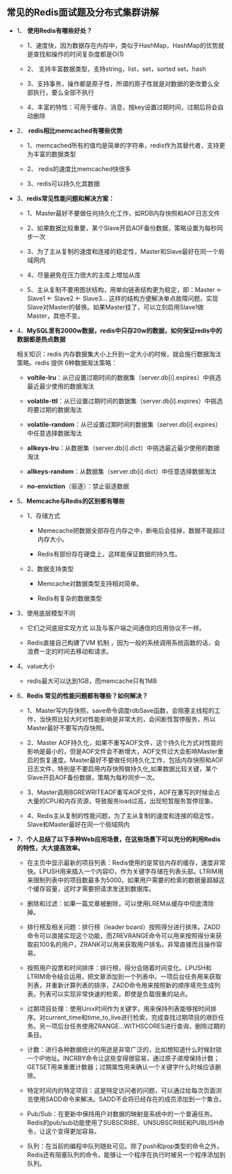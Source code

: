 ## 常见的Redis面试题及分布式集群讲解
- 1、 **使用Redis有哪些好处？**

   -  1、速度快，因为数据存在内存中，类似于HashMap，HashMap的优势就是查找和操作的时间复杂度都是O(1) 
   
   - 2、 支持丰富数据类型，支持string，list，set，sorted set，hash 
   - 3、支持事务，操作都是原子性，所谓的原子性就是对数据的更改要么全部执行，要么全部不执行 
   - 4、丰富的特性：可用于缓存，消息，按key设置过期时间，过期后将会自动删除

- 2、 **redis相比memcached有哪些优势**

   - 1、memcached所有的值均是简单的字符串，redis作为其替代者，支持更为丰富的数据类型 
   
   - 2、 redis的速度比memcached快很多 
   
   - 3、redis可以持久化其数据

- 3、**redis常见性能问题和解决方案：**

   - 1、Master最好不要做任何持久化工作，如RDB内存快照和AOF日志文件 

   - 2、如果数据比较重要，某个Slave开启AOF备份数据，策略设置为每秒同步一次 
   - 3、为了主从复制的速度和连接的稳定性，Master和Slave最好在同一个局域网内 
   - 4、尽量避免在压力很大的主库上增加从库 
   - 5、主从复制不要用图状结构，用单向链表结构更为稳定，即：Master <- Slave1 <- Slave2 <- Slave3… 
这样的结构方便解决单点故障问题，实现Slave对Master的替换。如果Master挂了，可以立刻启用Slave1做Master，其他不变。

- 4、**MySQL里有2000w数据，redis中只存20w的数据，如何保证redis中的数据都是热点数据**
   
   相关知识：redis 内存数据集大小上升到一定大小的时候，就会施行数据淘汰策略。redis 提供 6种数据淘汰策略：

   - **voltile-lru**：从已设置过期时间的数据集（server.db[i].expires）中挑选最近最少使用的数据淘汰

   - **volatile-ttl**：从已设置过期时间的数据集（server.db[i].expires）中挑选将要过期的数据淘汰

   - **volatile-random**：从已设置过期时间的数据集（server.db[i].expires）中任意选择数据淘汰

   - **allkeys-lru**：从数据集（server.db[i].dict）中挑选最近最少使用的数据淘汰

   - **allkeys-random**：从数据集（server.db[i].dict）中任意选择数据淘汰

   - **no-enviction**（驱逐）：禁止驱逐数据

- 5、**Memcache与Redis的区别都有哪些**
   - 1、存储方式

       - Memecache把数据全部存在内存之中，断电后会挂掉，数据不能超过内存大小。

      - Redis有部份存在硬盘上，这样能保证数据的持久性。
  
  - 2、数据支持类型

      - Memcache对数据类型支持相对简单。

      - Redis有复杂的数据类型
 - 3、使用底层模型不同
      -  它们之间底层实现方式 以及与客户端之间通信的应用协议不一样。

      - Redis直接自己构建了VM 机制 ，因为一般的系统调用系统函数的话，会浪费一定的时间去移动和请求。

  - 4、value大小
   
      - redis最大可以达到1GB，而memcache只有1MB

- 6、**Redis 常见的性能问题都有哪些？如何解决？**

   - 1、Master写内存快照，save命令调度rdbSave函数，会阻塞主线程的工作，当快照比较大时对性能影响是非常大的，会间断性暂停服务，所以Master最好不要写内存快照。

   - 2、Master AOF持久化，如果不重写AOF文件，这个持久化方式对性能的影响是最小的，但是AOF文件会不断增大，AOF文件过大会影响Master重启的恢复速度。Master最好不要做任何持久化工作，包括内存快照和AOF日志文件，特别是不要启用内存快照做持久化,如果数据比较关键，某个Slave开启AOF备份数据，策略为每秒同步一次。

   - 3、Master调用BGREWRITEAOF重写AOF文件，AOF在重写的时候会占大量的CPU和内存资源，导致服务load过高，出现短暂服务暂停现象。

   - 4、Redis主从复制的性能问题，为了主从复制的速度和连接的稳定性，Slave和Master最好在同一个局域网内

- 7、**个人总结了以下多种Web应用场景，在这些场景下可以充分的利用Redis的特性，大大提高效率。**

   -   在主页中显示最新的项目列表：Redis使用的是常驻内存的缓存，速度非常快。LPUSH用来插入一个内容ID，作为关键字存储在列表头部。LTRIM用来限制列表中的项目数最多为5000。如果用户需要的检索的数据量超越这个缓存容量，这时才需要把请求发送到数据库。
   
   - 删除和过滤：如果一篇文章被删除，可以使用LREM从缓存中彻底清除掉。
   - 排行榜及相关问题：排行榜（leader board）按照得分进行排序。ZADD命令可以直接实现这个功能，而ZREVRANGE命令可以用来按照得分来获取前100名的用户，ZRANK可以用来获取用户排名，非常直接而且操作容易。
   - 按照用户投票和时间排序：排行榜，得分会随着时间变化。LPUSH和LTRIM命令结合运用，把文章添加到一个列表中。一项后台任务用来获取列表，并重新计算列表的排序，ZADD命令用来按照新的顺序填充生成列表。列表可以实现非常快速的检索，即使是负载很重的站点。
   - 过期项目处理：使用Unix时间作为关键字，用来保持列表能够按时间排序。对current_time和time_to_live进行检索，完成查找过期项目的艰巨任务。另一项后台任务使用ZRANGE…WITHSCORES进行查询，删除过期的条目。
   - 计数：进行各种数据统计的用途是非常广泛的，比如想知道什么时候封锁一个IP地址。INCRBY命令让这些变得很容易，通过原子递增保持计数；GETSET用来重置计数器；过期属性用来确认一个关键字什么时候应该删除。
   - 特定时间内的特定项目：这是特定访问者的问题，可以通过给每次页面浏览使用SADD命令来解决。SADD不会将已经存在的成员添加到一个集合。
   - Pub/Sub：在更新中保持用户对数据的映射是系统中的一个普遍任务。Redis的pub/sub功能使用了SUBSCRIBE、UNSUBSCRIBE和PUBLISH命令，让这个变得更加容易。
   - 队列：在当前的编程中队列随处可见。除了push和pop类型的命令之外，Redis还有阻塞队列的命令，能够让一个程序在执行时被另一个程序添加到队列。

